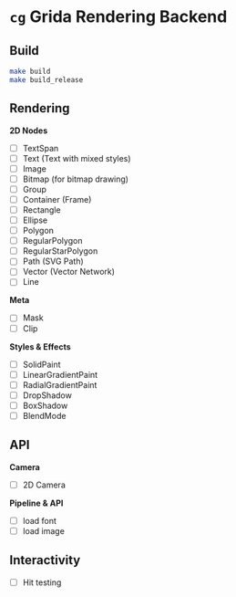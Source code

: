 # `cg` Grida Rendering Backend

## Build

```bash
make build
make build_release
```

## Rendering

**2D Nodes**

- [ ] TextSpan
- [ ] Text (Text with mixed styles)
- [ ] Image
- [ ] Bitmap (for bitmap drawing)
- [ ] Group
- [ ] Container (Frame)
- [ ] Rectangle
- [ ] Ellipse
- [ ] Polygon
- [ ] RegularPolygon
- [ ] RegularStarPolygon
- [ ] Path (SVG Path)
- [ ] Vector (Vector Network)
- [ ] Line

**Meta**

- [ ] Mask
- [ ] Clip

**Styles & Effects**

- [ ] SolidPaint
- [ ] LinearGradientPaint
- [ ] RadialGradientPaint
- [ ] DropShadow
- [ ] BoxShadow
- [ ] BlendMode

## API

**Camera**

- [ ] 2D Camera

**Pipeline & API**

- [ ] load font
- [ ] load image

## Interactivity

- [ ] Hit testing
